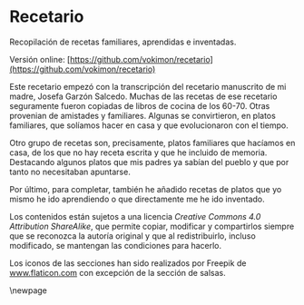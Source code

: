 Recetario
=========

Recopilación de recetas familiares, aprendidas e inventadas.

Versión online: [https://github.com/vokimon/recetario](https://github.com/vokimon/recetario)

Este recetario empezó con la transcripción del recetario manuscrito de mi madre,
Josefa Garzón Salcedo.
Muchas de las recetas de ese recetario seguramente fueron
copiadas de libros de cocina de los 60-70.
Otras provenian de amistades y familiares.
Algunas se convirtieron, en platos familiares,
que solíamos hacer en casa y que evolucionaron con el tiempo.

Otro grupo de recetas son, precisamente,
platos familiares que hacíamos en casa,
de los que no hay receta escrita y que he incluido de memoria.
Destacando algunos platos que mis padres ya sabían del pueblo
y que por tanto no necesitaban apuntarse.

Por último, para completar, también he añadido recetas de platos que
yo mismo he ido aprendiendo o que directamente me he ido inventado.

Los contenidos están sujetos a una licencia
_Creative Commons 4.0 Attribution ShareAlike_,
que permite copiar, modificar y compartirlos
siempre que se reconozca la autoría original
y que al redistribuirlo, incluso modificado,
se mantengan las condiciones para hacerlo.

Los iconos de las secciones 
han sido realizados por Freepik de www.flaticon.com
con excepción de la sección de salsas.


\newpage
